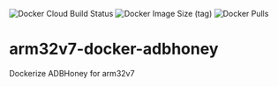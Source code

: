 ![Docker Cloud Build Status](https://img.shields.io/docker/cloud/build/trixam/arm32v7-adbhoney?style=plastic)    ![Docker Image Size (tag)](https://img.shields.io/docker/image-size/trixam/arm32v7-adbhoney/latest?style=plastic)     ![Docker Pulls](https://img.shields.io/docker/pulls/trixam/arm32v7-adbhoney?style=plastic)

# arm32v7-docker-adbhoney
Dockerize ADBHoney for arm32v7
